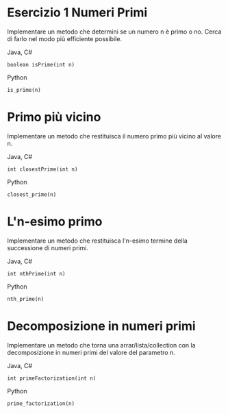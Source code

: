 # Esercizio 1 Numeri Primi
Implementare un metodo che determini se un numero n è primo o no. Cerca di farlo nel modo più efficiente possibile. 

Java, C#
````
boolean isPrime(int n)
````
Python
```
is_prime(n)
```
# Primo più vicino
Implementare un metodo che restituisca il numero primo più vicino al valore n. 

Java, C#
```
int closestPrime(int n)
```
Python
```
closest_prime(n)
```
# L'n-esimo primo
Implementare un metodo che restituisca l'n-esimo termine della successione di numeri primi. 

Java, C#
```
int nthPrime(int n)
```
Python
```
nth_prime(n)
```

# Decomposizione in numeri primi
Implementare un metodo che torna una arrar/lista/collection con la decomposizione in numeri primi del valore del parametro n.

Java, C#
```
int primeFactorization(int n)
```
Python
```
prime_factorization(n)
```